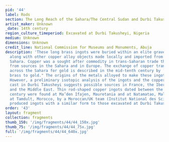 ```yaml
---
pid: '44'
label: Rods
section: The Long Reach of the Sahara/The Central Sudan and Durbi Takusheyi
artist_maker: Unknown
_date: 14th century
region_culture_timeperiod: Excavated at Durbi Takusheyi, Nigeria
medium: Unknown
dimensions: Unknown
credit_line: National Commission for Museums and Monuments, Abuja
description: 'These long brass ingots were buried within an elite grave at Durbi Takusheyi
  along with other copper alloy objects made locally and imported from North of the
  Sahara. Copper was a sought after commodity in trans-Saharan trade that was mined
  from sources in the Sahara and in Europe. The exchange of copper transported southward
  across the Sahara for gold is described in the mid-tenth century by ‘Ishāq Ibn al-Ḥusayn’: "Their country (the Sudan) has much gold, but the people there prefer
  brass to gold." The origins of the metals alloyed to make these ingots is not clear.
  However, a preliminary isotopic analysis of the ingots and the copper-alloy objects
  cast in Durbi Takusheyi suggests possible sources in France, the Iberian Peninsula,
  and the Middle East. Thin rod-shaped copper ingots dated between the 11th and 13th
  century were found at Ma’den Ifajen, Mauretania and at Natamatao, Mali. Recent excavations
  at Tamdult, Morocco, by a Moroccan/UK team (Institut National des Sciences de l’Archéologie et du Patrimoine/British Museum) have recorded fragments of moulds that would have
  produced ingots with a similar form to those excavated at Durbi Takusheyi.'
order: '43'
layout: fragment
collection: fragments
thumb_150: '/img/fragments/44/44_150x.jpg'
thumb_75: '/img/fragments/44/44_75x.jpg'
full: '/img/fragments/44/44_640x.jpg'
---
```

